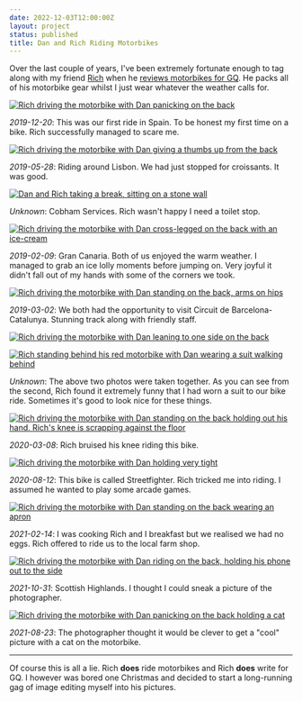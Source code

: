 ```yaml
---
date: 2022-12-03T12:00:00Z
layout: project
status: published
title: Dan and Rich Riding Motorbikes
---
```


Over the last couple of years, I've been extremely fortunate enough to tag along with my friend [Rich](https://twitter.com/rtt) when he [reviews motorbikes for GQ](https://www.gq-magazine.co.uk/profile/rich-taylor?utm_source=danpalmer). He packs all of his motorbike gear whilst I just wear whatever the weather calls for.

[![Rich driving the motorbike with Dan panicking on the back](/static/images/projects/riding-motorbikes/motorbike1.jpg)](/static/images/projects/riding-motorbikes/motorbike1.jpg)

_2019-12-20_: This was our first ride in Spain. To be honest my first time on a bike. Rich successfully managed to scare me.

[![Rich driving the motorbike with Dan giving a thumbs up from the back](/static/images/projects/riding-motorbikes/motorbike2.jpg)](/static/images/projects/riding-motorbikes/motorbike2.jpg)

_2019-05-28_: Riding around Lisbon. We had just stopped for croissants. It was good.

[![Dan and Rich taking a break, sitting on a stone wall](/static/images/projects/riding-motorbikes/motorbike3.jpg)](/static/images/projects/riding-motorbikes/motorbike3.jpg)

_Unknown_: Cobham Services. Rich wasn't happy I need a toilet stop.

[![Rich driving the motorbike with Dan cross-legged on the back with an ice-cream](/static/images/projects/riding-motorbikes/motorbike4.jpg)](/static/images/projects/riding-motorbikes/motorbike4.jpg)

_2019-02-09_: Gran Canaria. Both of us enjoyed the warm weather. I managed to grab an ice lolly moments before jumping on. Very joyful it didn't fall out of my hands with some of the corners we took.

[![Rich driving the motorbike with Dan standing on the back, arms on hips](/static/images/projects/riding-motorbikes/motorbike5.jpg)](/static/images/projects/riding-motorbikes/motorbike5.jpg)

_2019-03-02_: We both had the opportunity to visit Circuit de Barcelona-Catalunya. Stunning track along with friendly staff.

[![Rich driving the motorbike with Dan leaning to one side on the back](/static/images/projects/riding-motorbikes/motorbike6.jpg)](/static/images/projects/riding-motorbikes/motorbike6.jpg)

[![Rich standing behind his red motorbike with Dan wearing a suit walking behind](/static/images/projects/riding-motorbikes/motorbike7.jpg)](/static/images/projects/riding-motorbikes/motorbike7.jpg)

_Unknown_: The above two photos were taken together. As you can see from the second, Rich found it extremely funny that I had worn a suit to our bike ride. Sometimes it's good to look nice for these things.

[![Rich driving the motorbike with Dan standing on the back holding out his hand. Rich's knee is scrapping against the floor](/static/images/projects/riding-motorbikes/motorbike8.jpg)](/static/images/projects/riding-motorbikes/motorbike8.jpg)

_2020-03-08_: Rich bruised his knee riding this bike.

[![Rich driving the motorbike with Dan holding very tight](/static/images/projects/riding-motorbikes/motorbike9.jpg)](/static/images/projects/riding-motorbikes/motorbike9.jpg)

_2020-08-12_: This bike is called Streetfighter. Rich tricked me into riding. I assumed he wanted to play some arcade games.

[![Rich driving the motorbike with Dan standing on the back wearing an apron](/static/images/projects/riding-motorbikes/motorbike10.jpg)](/static/images/projects/riding-motorbikes/motorbike10.jpg)

_2021-02-14_: I was cooking Rich and I breakfast but we realised we had no eggs. Rich offered to ride us to the local farm shop.

[![Rich driving the motorbike with Dan riding on the back, holding his phone out to the side](/static/images/projects/riding-motorbikes/motorbike11.jpg)](/static/images/projects/riding-motorbikes/motorbike11.jpg)

_2021-10-31_: Scottish Highlands. I thought I could sneak a picture of the photographer.

[![Rich driving the motorbike with Dan panicking on the back holding a cat](/static/images/projects/riding-motorbikes/motorbike12.jpg)](/static/images/projects/riding-motorbikes/motorbike12.jpg)

_2021-08-23_: The photographer thought it would be clever to get a "cool" picture with a cat on the motorbike.

---

Of course this is all a lie. Rich **does** ride motorbikes and Rich **does** write for GQ. I however was bored one Christmas and decided to start a long-running gag of image editing myself into his pictures.
